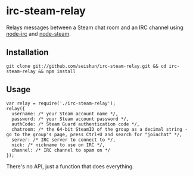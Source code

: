 irc-steam-relay
===============

Relays messages between a Steam chat room and an IRC channel using [node-irc](https://github.com/martynsmith/node-irc) and [node-steam](https://github.com/seishun/node-steam).

Installation
-------------

    git clone git://github.com/seishun/irc-steam-relay.git && cd irc-steam-relay && npm install

Usage
-----

    var relay = require('./irc-steam-relay');
    relay({
      username: /* your Steam account name */,
      password: /* your Steam account password */,
      authCode: /* Steam Guard authentication code */,
      chatroom: /* the 64-bit SteamID of the group as a decimal string - go to the group's page, press Ctrl+U and search for "joinchat" */,
      server: /* IRC server to connect to */,
      nick: /* nickname to use on IRC */,
      channel: /* IRC channel to spam on */
    });

There's no API, just a function that does everything.
